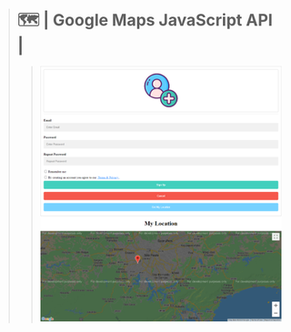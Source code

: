 > # :world_map: | Google Maps JavaScript API |
> > [![Interface Preview](https://github.com/LucasArifa/maps-JavaScript-API/blob/master/images/interface-preview.png)](https://lucasarifa.github.io/maps-JavaScript-API/)
